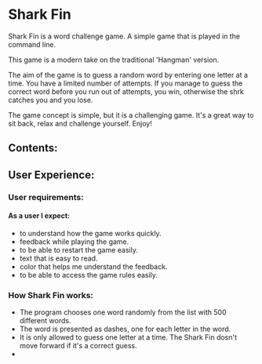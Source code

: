 # Shark Fin

Shark Fin is a word challenge game. A simple game that is played in the command line. 

This game is a modern take on the traditional 'Hangman' version. 

The aim of the game is to guess a random word by entering one letter at a time. You have a limited number of attempts. If you manage to guess the correct word before you run out of attempts, you win, otherwise the shrk catches you and you lose.

The game concept is simple, but it is a challenging game. It's a great way to sit back, relax and challenge yourself. Enjoy!


## Contents:


## User Experience:
### User requirements:

#### As a user I expect:

- to understand how the game works quickly.
- feedback while playing the game.
- to be able to restart the game easily.
- text that is easy to read.
- color that helps me understand the feedback.
- to be able to access the game rules easily.

### How Shark Fin works:
- The program chooses one word randomly from the list with 500 different words.
- The word is presented as dashes, one for each letter in the word.
- It is only allowed to guess one letter at a time. The Shark Fin dosn't move forward if it's a correct guess.
- 